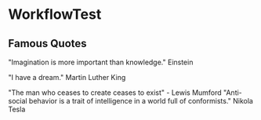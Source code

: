 # WorkflowTest

## Famous Quotes

"Imagination is more important than knowledge." Einstein

"I have a dream." Martin Luther King

"The man who ceases to create ceases to exist" - Lewis Mumford
"Anti-social behavior is a trait of intelligence in a world full of conformists." Nikola Tesla